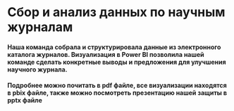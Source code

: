 # Сбор и анализ данных по научным журналам
#### Наша команда собрала и структурировала данные из электронного каталога журналов. Визуализация в Power BI позволила нашей команде сделать конкретные выводы и предложения для улучшения научного журнала.
#### Подробнее можно почитать в pdf файле, все визуализации находятся в pbix файле, также можно посмотреть презентацию нашей защиты в pptx файле

